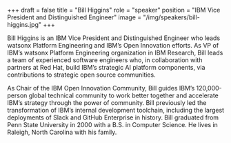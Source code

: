 +++
draft = false
title = "Bill Higgins"
role = "speaker"
position = "IBM Vice President and Distinguished Engineer"
image = "/img/speakers/bill-higgins.jpg"
+++

Bill Higgins is an IBM Vice President and Distinguished Engineer who leads watsonx Platform Engineering and IBM’s Open Innovation efforts.
As VP of IBM’s watsonx Platform Engineering organization in IBM Research, Bill leads a team of experienced software engineers who, in collaboration with partners at Red Hat, build IBM’s strategic AI platform components, via contributions to strategic open source communities.

As Chair of the IBM Open Innovation Community, Bill guides IBM’s 120,000-person global technical community to work better together and accelerate IBM’s strategy through the power of community.
Bill previously led the transformation of IBM’s internal development toolchain, including the largest deployments of Slack and GitHub Enterprise in history.
Bill graduated from Penn State University in 2000 with a B.S. in Computer Science. He lives in Raleigh, North Carolina with his family.